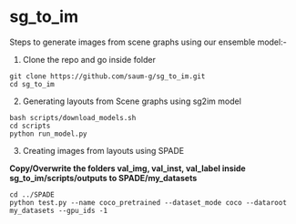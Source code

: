 # sg_to_im

Steps to generate images from scene graphs using our ensemble model:-

1. Clone the repo and go inside folder
```
git clone https://github.com/saum-g/sg_to_im.git
cd sg_to_im
```
2. Generating layouts from Scene graphs using sg2im model
```
bash scripts/download_models.sh
cd scripts
python run_model.py
```
3. Creating images from layouts using SPADE

**Copy/Overwrite the folders val_img, val_inst, val_label inside sg_to_im/scripts/outputs to SPADE/my_datasets**
```
cd ../SPADE
python test.py --name coco_pretrained --dataset_mode coco --dataroot my_datasets --gpu_ids -1
```
